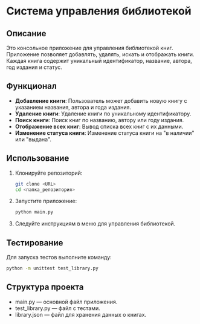 # Система управления библиотекой

## Описание

Это консольное приложение для управления библиотекой книг. Приложение позволяет добавлять, удалять, искать и отображать книги. Каждая книга содержит уникальный идентификатор, название, автора, год издания и статус.

## Функционал

- **Добавление книги**: Пользователь может добавить новую книгу с указанием названия, автора и года издания.
- **Удаление книги**: Удаление книги по уникальному идентификатору.
- **Поиск книги**: Поиск книг по названию, автору или году издания.
- **Отображение всех книг**: Вывод списка всех книг с их данными.
- **Изменение статуса книги**: Изменение статуса книги на "в наличии" или "выдана".

## Использование

1. Клонируйте репозиторий:
   ```bash
   git clone <URL>
   cd <папка_репозитория>

2. Запустите приложение:
   ```bash
   python main.py

3. Следуйте инструкциям в меню для управления библиотекой.


## Тестирование

Для запуска тестов выполните команду:
```bash
python -m unittest test_library.py
```

## Структура проекта

- main.py — основной файл приложения.
- test_library.py — файл с тестами.
- library.json — файл для хранения данных о книгах.
